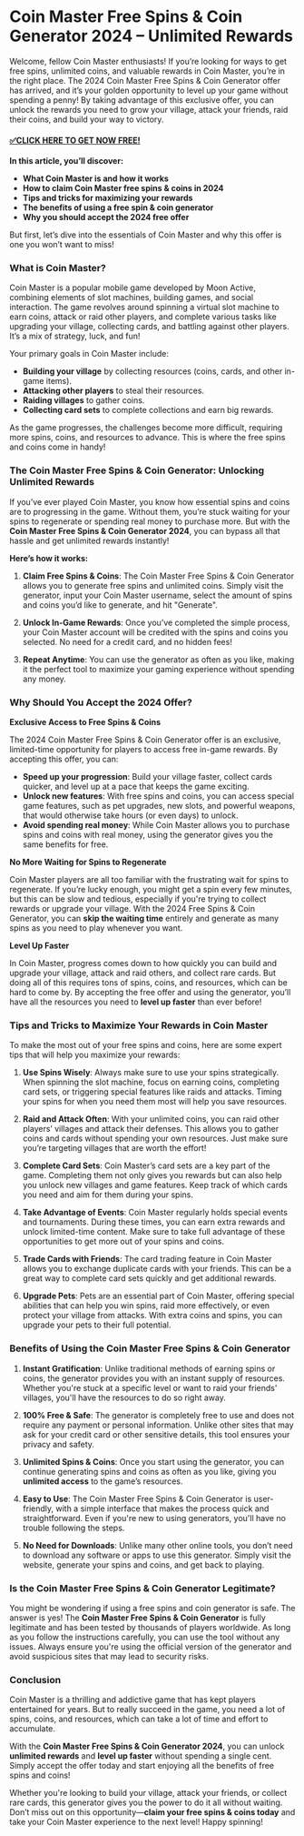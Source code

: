 # Coin Master Free Spins & Coin Generator 2024 – Unlimited Rewards

Welcome, fellow Coin Master enthusiasts! If you’re looking for ways to get free spins, unlimited coins, and valuable rewards in Coin Master, you’re in the right place. The 2024 Coin Master Free Spins & Coin Generator offer has arrived, and it’s your golden opportunity to level up your game without spending a penny! By taking advantage of this exclusive offer, you can unlock the rewards you need to grow your village, attack your friends, raid their coins, and build your way to victory.

#### [✅CLICK HERE TO GET NOW FREE!](https://edris2025.github.io/spins/)

**In this article, you’ll discover:**

- **What Coin Master is and how it works**
- **How to claim Coin Master free spins & coins in 2024**
- **Tips and tricks for maximizing your rewards**
- **The benefits of using a free spin & coin generator**
- **Why you should accept the 2024 free offer**
  
But first, let’s dive into the essentials of Coin Master and why this offer is one you won’t want to miss!

### What is Coin Master?

Coin Master is a popular mobile game developed by Moon Active, combining elements of slot machines, building games, and social interaction. The game revolves around spinning a virtual slot machine to earn coins, attack or raid other players, and complete various tasks like upgrading your village, collecting cards, and battling against other players. It’s a mix of strategy, luck, and fun!

Your primary goals in Coin Master include:

- **Building your village** by collecting resources (coins, cards, and other in-game items).
- **Attacking other players** to steal their resources.
- **Raiding villages** to gather coins.
- **Collecting card sets** to complete collections and earn big rewards.

As the game progresses, the challenges become more difficult, requiring more spins, coins, and resources to advance. This is where the free spins and coins come in handy!

### The Coin Master Free Spins & Coin Generator: Unlocking Unlimited Rewards

If you’ve ever played Coin Master, you know how essential spins and coins are to progressing in the game. Without them, you’re stuck waiting for your spins to regenerate or spending real money to purchase more. But with the **Coin Master Free Spins & Coin Generator 2024**, you can bypass all that hassle and get unlimited rewards instantly!

**Here’s how it works:**

1. **Claim Free Spins & Coins**: The Coin Master Free Spins & Coin Generator allows you to generate free spins and unlimited coins. Simply visit the generator, input your Coin Master username, select the amount of spins and coins you’d like to generate, and hit "Generate".
  
2. **Unlock In-Game Rewards**: Once you’ve completed the simple process, your Coin Master account will be credited with the spins and coins you selected. No need for a credit card, and no hidden fees!

3. **Repeat Anytime**: You can use the generator as often as you like, making it the perfect tool to maximize your gaming experience without spending any money.

### Why Should You Accept the 2024 Offer?

**Exclusive Access to Free Spins & Coins**

The 2024 Coin Master Free Spins & Coin Generator offer is an exclusive, limited-time opportunity for players to access free in-game rewards. By accepting this offer, you can:

- **Speed up your progression**: Build your village faster, collect cards quicker, and level up at a pace that keeps the game exciting.
- **Unlock new features**: With free spins and coins, you can access special game features, such as pet upgrades, new slots, and powerful weapons, that would otherwise take hours (or even days) to unlock.
- **Avoid spending real money**: While Coin Master allows you to purchase spins and coins with real money, using the generator gives you the same benefits for free.

**No More Waiting for Spins to Regenerate**

Coin Master players are all too familiar with the frustrating wait for spins to regenerate. If you’re lucky enough, you might get a spin every few minutes, but this can be slow and tedious, especially if you're trying to collect rewards or upgrade your village. With the 2024 Free Spins & Coin Generator, you can **skip the waiting time** entirely and generate as many spins as you need to play whenever you want.

**Level Up Faster**

In Coin Master, progress comes down to how quickly you can build and upgrade your village, attack and raid others, and collect rare cards. But doing all of this requires tons of spins, coins, and resources, which can be hard to come by. By accepting the free offer and using the generator, you’ll have all the resources you need to **level up faster** than ever before!

### Tips and Tricks to Maximize Your Rewards in Coin Master

To make the most out of your free spins and coins, here are some expert tips that will help you maximize your rewards:

1. **Use Spins Wisely**: Always make sure to use your spins strategically. When spinning the slot machine, focus on earning coins, completing card sets, or triggering special features like raids and attacks. Timing your spins for when you need them most will help you save resources.

2. **Raid and Attack Often**: With your unlimited coins, you can raid other players’ villages and attack their defenses. This allows you to gather coins and cards without spending your own resources. Just make sure you’re targeting villages that are worth the effort!

3. **Complete Card Sets**: Coin Master’s card sets are a key part of the game. Completing them not only gives you rewards but can also help you unlock new villages and game features. Keep track of which cards you need and aim for them during your spins.

4. **Take Advantage of Events**: Coin Master regularly holds special events and tournaments. During these times, you can earn extra rewards and unlock limited-time content. Make sure to take full advantage of these opportunities to get more out of your spins and coins.

5. **Trade Cards with Friends**: The card trading feature in Coin Master allows you to exchange duplicate cards with your friends. This can be a great way to complete card sets quickly and get additional rewards.

6. **Upgrade Pets**: Pets are an essential part of Coin Master, offering special abilities that can help you win spins, raid more effectively, or even protect your village from attacks. With extra coins and spins, you can upgrade your pets to their full potential.

### Benefits of Using the Coin Master Free Spins & Coin Generator

1. **Instant Gratification**: Unlike traditional methods of earning spins or coins, the generator provides you with an instant supply of resources. Whether you're stuck at a specific level or want to raid your friends' villages, you'll have the resources to do so right away.

2. **100% Free & Safe**: The generator is completely free to use and does not require any payment or personal information. Unlike other sites that may ask for your credit card or other sensitive details, this tool ensures your privacy and safety.

3. **Unlimited Spins & Coins**: Once you start using the generator, you can continue generating spins and coins as often as you like, giving you **unlimited access** to the game’s resources.

4. **Easy to Use**: The Coin Master Free Spins & Coin Generator is user-friendly, with a simple interface that makes the process quick and straightforward. Even if you're new to using generators, you'll have no trouble following the steps.

5. **No Need for Downloads**: Unlike many other online tools, you don’t need to download any software or apps to use this generator. Simply visit the website, generate your spins and coins, and get back to playing.

### Is the Coin Master Free Spins & Coin Generator Legitimate?

You might be wondering if using a free spins and coin generator is safe. The answer is yes! The **Coin Master Free Spins & Coin Generator** is fully legitimate and has been tested by thousands of players worldwide. As long as you follow the instructions carefully, you can use the tool without any issues. Always ensure you're using the official version of the generator and avoid suspicious sites that may lead to security risks.

### Conclusion

Coin Master is a thrilling and addictive game that has kept players entertained for years. But to really succeed in the game, you need a lot of spins, coins, and resources, which can take a lot of time and effort to accumulate.

With the **Coin Master Free Spins & Coin Generator 2024**, you can unlock **unlimited rewards** and **level up faster** without spending a single cent. Simply accept the offer today and start enjoying all the benefits of free spins and coins!

Whether you're looking to build your village, attack your friends, or collect rare cards, this generator gives you the power to do it all without waiting. Don’t miss out on this opportunity—**claim your free spins & coins today** and take your Coin Master experience to the next level! Happy spinning!
